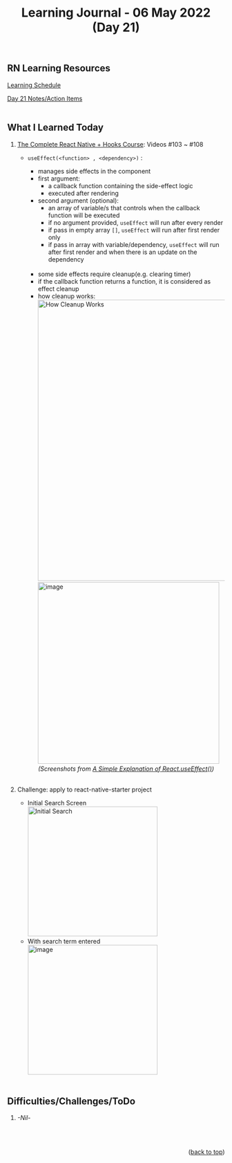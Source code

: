 <div id="top"></div>
<h1 align="center">Learning Journal - 06 May 2022 (Day 21)</h1>
<br />

## RN Learning Resources
[Learning Schedule](https://docs.google.com/document/d/1X1WgRPKxWwenKXswD5xHcuEZ4NFRj8EWmkCC8MLsBwg/edit)

[Day 21 Notes/Action Items](https://docs.google.com/document/d/1UWVxJki7XZkQu7VEFATDnJppBAa7iXlfxPsPXUMhZts/edit)
<br />
<br />

## What I Learned Today
1. [The Complete React Native + Hooks Course](https://nlbsg.udemy.com/course/the-complete-react-native-and-redux-course/learn/lecture/15706480#overview): Videos #103 ~ #108<br />
   - `useEffect(<function> , <dependency>)` :
     - manages side effects in the component
     - first argument:
       - a callback function containing the side-effect logic
       - executed after rendering
     - second argument (optional):
       - an array of variable/s that controls when the callback function will be executed
       - if no argument provided, `useEffect` will run after every render
       - if pass in empty array `[]`, `useEffect` will run after first render only
       - if pass in array with variable/dependency, `useEffect` will run after first render and when there is an update on the dependency
     <br />
     
     - some side effects require cleanup(e.g. clearing timer)
     - if the callback function returns a function, it is considered as effect cleanup
     - how cleanup works:
       <br />
       <img width="650" alt="How Cleanup Works" src="https://user-images.githubusercontent.com/97433108/167103200-0c6eaa20-3e8c-40d4-a8d7-6c8bbf354fa9.png">
       <br />
       <img width="420" alt="image" src="https://user-images.githubusercontent.com/97433108/167103388-ad793ceb-7148-4fc8-aef0-01f5ded29034.png">
       <br />
       _(Screenshots from [A Simple Explanation of React.useEffect()](https://dmitripavlutin.com/react-useeffect-explanation/))_
     <br />

2. Challenge: apply to react-native-starter project
   <br />
   - Initial Search Screen
     <br />
     <img width="300" alt="Initial Search" src="https://user-images.githubusercontent.com/97433108/167101291-ed4ebf18-add4-4e59-95a0-cf66527321ac.png">
     <br />
   - With search term entered
     <br />
     <img width="300" alt="image" src="https://user-images.githubusercontent.com/97433108/167101637-3f2b3f0f-9d5d-4ed9-81f9-bb26f00e486e.png">
     <br />
     <br />

     
## Difficulties/Challenges/ToDo
1. _-Nil-_
<br />
<br />

<p align="right">(<a href="#top">back to top</a>)</p>
